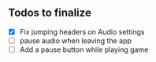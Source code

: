 ## Todos to finalize

- [x] Fix jumping headers on Audio settings
- [ ] pause audio when leaving the app
- [ ] Add a pause button while playing game
